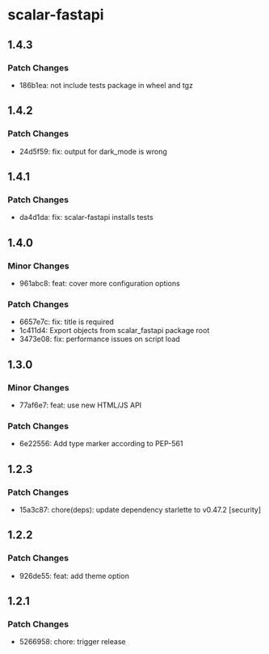 # scalar-fastapi

## 1.4.3

### Patch Changes

- 186b1ea: not include tests package in wheel and tgz

## 1.4.2

### Patch Changes

- 24d5f59: fix: output for dark_mode is wrong

## 1.4.1

### Patch Changes

- da4d1da: fix: scalar-fastapi installs tests

## 1.4.0

### Minor Changes

- 961abc8: feat: cover more configuration options

### Patch Changes

- 6657e7c: fix: title is required
- 1c411d4: Export objects from scalar_fastapi package root
- 3473e08: fix: performance issues on script load

## 1.3.0

### Minor Changes

- 77af6e7: feat: use new HTML/JS API

### Patch Changes

- 6e22556: Add type marker according to PEP-561

## 1.2.3

### Patch Changes

- 15a3c87: chore(deps): update dependency starlette to v0.47.2 [security]

## 1.2.2

### Patch Changes

- 926de55: feat: add theme option

## 1.2.1

### Patch Changes

- 5266958: chore: trigger release
